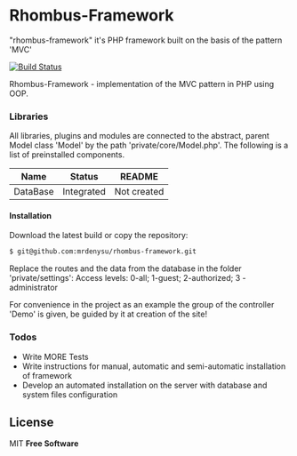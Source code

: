 # Rhombus-Framework
"rhombus-framework" it's PHP framework built on the basis of the pattern 'MVC'

[![Build Status](https://travis-ci.org/mrdenysu/rhombus-framework.svg?branch=master)](https://travis-ci.org/mrdenysu/rhombus-framework)

Rhombus-Framework - implementation of the MVC pattern in PHP using OOP.

### Libraries

All libraries, plugins and modules are connected to the abstract, parent Model class 'Model' by the path 'private/core/Model.php'. The following is a list of preinstalled components.

| Name | Status | README |
| ------ | ------ | ------ |
| DataBase | Integrated | Not created |

#### Installation
Download the latest build or copy the repository:
```sh
$ git@github.com:mrdenysu/rhombus-framework.git
```
Replace the routes and the data from the database in the folder 'private/settings':
Access levels: 0-all; 1-guest; 2-authorized; 3 - administrator

For convenience in the project as an example the group of the controller 'Demo' is given, be guided by it at creation of the site!

### Todos

 - Write MORE Tests
 - Write instructions for manual, automatic and semi-automatic installation of framework
 - Develop an automated installation on the server with database and system files configuration

License
----

MIT
**Free Software**
